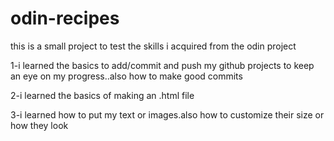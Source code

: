# odin-recipes
this is a small project to test the skills i acquired from the odin project
<p>1-i learned the basics to add/commit and push my github projects to keep an eye on my progress..also how to make  good commits</p>
<p>2-i learned the basics of making an .html file</p>
<p>3-i learned how to put my text or images.also how to customize their size or how they look</p>